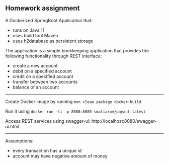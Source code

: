 Homework assignment
-----

A Dockerized SpringBoot Application that:
- runs on Java 11
- uses build tool Maven
- uses h2database as persistent storage

The application is a simple bookkeeping application that provides the following functionality through REST interface:
- create a new account
- debit on a specified account
- credit on a specified account
- transfer between two accounts
- balance of an account

-----
Create Docker image by running `mvn clean package docker:build`

Run it using `docker run -ti -p 8080:8080 smaliarov/payaut:latest`

Access REST services using swagger-ui: http://localhost:8080/swagger-ui.html

-----
Assumptions:
- every transaction has a unique id
- account may have negative amount of money